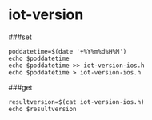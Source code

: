# iot-version

###set

```
poddatetime=$(date '+%Y%m%d%H%M')
echo $poddatetime
echo $poddatetime >> iot-version-ios.h
echo $poddatetime > iot-version-ios.h
``` 

###get
```
resultversion=$(cat iot-version-ios.h)
echo $resultversion
```
